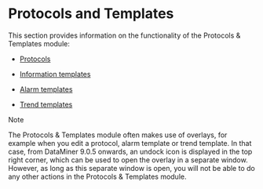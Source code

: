 # Protocols and Templates

This section provides information on the functionality of the Protocols & Templates module:

- [Protocols](Protocols1.md#protocols)

- [Information templates](Information_templates.md)

- [Alarm templates](Alarm_templates.md)

- [Trend templates](Trend_templates.md)

> [!NOTE]
> The Protocols & Templates module often makes use of overlays, for example when you edit a protocol, alarm template or trend template. In that case, from DataMiner 9.0.5 onwards, an undock icon is displayed in the top right corner, which can be used to open the overlay in a separate window. However, as long as this separate window is open, you will not be able to do any other actions in the Protocols & Templates module.
>

